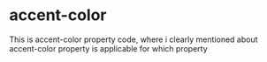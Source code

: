 # accent-color
This is accent-color property code, where i clearly mentioned about accent-color property is applicable for which property 
